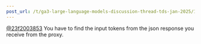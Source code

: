 ```yaml
---
post_url: /t/ga3-large-language-models-discussion-thread-tds-jan-2025/163247/33
---
```

[@23f2003853](/u/23f2003853) You have to find the input tokens from the json response you receive from the proxy.